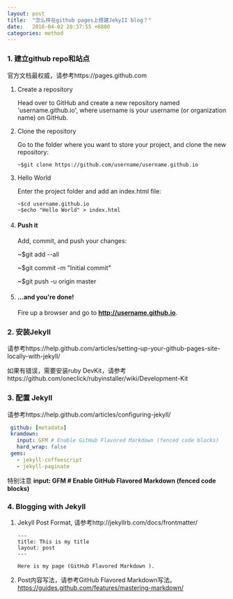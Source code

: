 ```yaml
---
layout: post
title:  "怎么样在github pages上搭建JekyII blog？"
date:   2016-04-02 20:37:55 +0800
categories: method
---
```


### 1. 建立github repo和站点

官方文档最权威，请参考https://pages.github.com

1. Create a repository

   Head over to GitHub and create a new repository named 'username.github.io', where username is your username (or organization name) on GitHub.

2. Clone the repository

   Go to the folder where you want to store your project, and clone the new repository:

   ```shell
   ~$git clone https://github.com/username/username.github.io
   ```

3. Hello World

   Enter the project folder and add an index.html file:

   ```
   ~$cd username.github.io
   ~$echo "Hello World" > index.html
   ```

4. #### Push it

   Add, commit, and push your changes:

   ~$git add --all

   ~$git commit -m "Initial commit"

   ~$git push -u origin master

5. #### …and you're done!

   Fire up a browser and go to **http://username.github.io**.

### 2. 安装JekyII

请参考https://help.github.com/articles/setting-up-your-github-pages-site-locally-with-jekyll/

如果有错误，需要安装ruby DevKit，请参考https://github.com/oneclick/rubyinstaller/wiki/Development-Kit

### 3. 配置 Jekyll

请参考https://help.github.com/articles/configuring-jekyll/

```yaml
 github: [metadata]
 kramdown:
   input: GFM # Enable GitHub Flavored Markdown (fenced code blocks)
   hard_wrap: false
 gems:
   - jekyll-coffeescript
   - jekyll-paginate
```

特别注意
**input: GFM # Enable GitHub Flavored Markdown (fenced code blocks)**

### 4. Blogging with Jekyll

1. Jekyll Post Format, 请参考http://jekyllrb.com/docs/frontmatter/

   ```
   ---
   title: This is my title
   layout: post
   ---

   Here is my page (GitHub Flavored Markdown ).
   ```

2. Post内容写法，请参考GitHub Flavored Markdown写法。https://guides.github.com/features/mastering-markdown/

   ​
